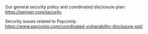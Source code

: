 Our general security policy and coordinated disclosure plan: <https://peinser.com/security>

Security issues related to Payconiq: <https://www.payconiq.com/coordinated-vulnerability-disclosure-pqi/>
